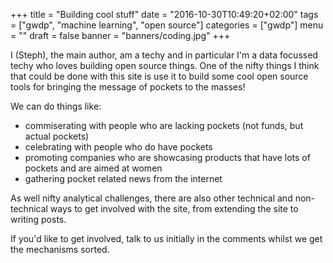 +++
title = "Building cool stuff"
date = "2016-10-30T10:49:20+02:00"
tags = ["gwdp", "machine learning", "open source"]
categories = ["gwdp"]
menu = ""
draft = false
banner = "banners/coding.jpg"
+++

I (Steph), the main author, am a techy and in particular I'm a data focussed techy who loves building open source things. One of the nifty things I think that could be done with this site is use it to build some cool open source tools for bringing the message of pockets to the masses!

We can do things like:

- commiserating with people who are lacking pockets (not funds, but actual pockets)
- celebrating with people who do have pockets
- promoting companies who are showcasing products that have lots of pockets and are aimed at women
- gathering pocket related news from the internet

As well nifty analytical challenges, there are also other technical and non-technical ways to get involved with the site, from extending the site to writing posts.

If you'd like to get involved, talk to us initially in the comments whilst we get the mechanisms sorted.
